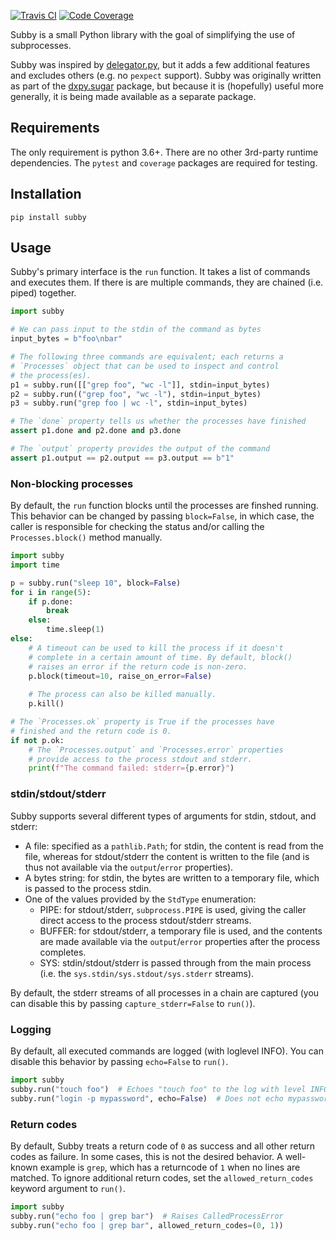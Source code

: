 [![Travis CI](https://travis-ci.org/jdidion/subby.svg?branch=master)](https://travis-ci.org/jdidion/subby)
[![Code Coverage](https://codecov.io/gh/jdidion/subby/branch/master/graph/badge.svg)](https://codecov.io/gh/jdidion/subby)

Subby is a small Python library with the goal of simplifying the use of subprocesses.

Subby was inspired by [delegator.py](https://github.com/amitt001/delegator.py), but it adds a few additional features and excludes others (e.g. no `pexpect` support). Subby was originally written as part of the [dxpy.sugar](https://github.com/dnanexus/dx-toolkit/tree/SCI-1321_dx_sugar/src/python/dxpy/sugar) package, but because it is (hopefully) useful more generally, it is being made available as a separate package.

## Requirements

The only requirement is python 3.6+. There are no other 3rd-party runtime dependencies. The `pytest` and `coverage` packages are required for testing.

## Installation

`pip install subby`

## Usage

Subby's primary interface is the `run` function. It takes a list of commands and executes them. If there is are multiple commands, they are chained (i.e. piped) together.

```python
import subby

# We can pass input to the stdin of the command as bytes
input_bytes = b"foo\nbar"

# The following three commands are equivalent; each returns a
# `Processes` object that can be used to inspect and control
# the process(es).
p1 = subby.run([["grep foo", "wc -l"]], stdin=input_bytes)
p2 = subby.run(("grep foo", "wc -l"), stdin=input_bytes)
p3 = subby.run("grep foo | wc -l", stdin=input_bytes)

# The `done` property tells us whether the processes have finished
assert p1.done and p2.done and p3.done

# The `output` property provides the output of the command
assert p1.output == p2.output == p3.output == b"1"
```

### Non-blocking processes

By default, the `run` function blocks until the processes are finshed running. This behavior can be changed by passing `block=False`, in which case, the caller is responsible for checking the status and/or calling the `Processes.block()` method manually.

```python
import subby
import time

p = subby.run("sleep 10", block=False)
for i in range(5):
    if p.done:
        break
    else:
        time.sleep(1)
else:
    # A timeout can be used to kill the process if it doesn't
    # complete in a certain amount of time. By default, block()
    # raises an error if the return code is non-zero.
    p.block(timeout=10, raise_on_error=False)
    
    # The process can also be killed manually.
    p.kill()

# The `Processes.ok` property is True if the processes have
# finished and the return code is 0.
if not p.ok:
    # The `Processes.output` and `Processes.error` properties
    # provide access to the process stdout and stderr.
    print(f"The command failed: stderr={p.error}")
```

### stdin/stdout/stderr

Subby supports several different types of arguments for stdin, stdout, and stderr:

* A file: specified as a `pathlib.Path`; for stdin, the content is read from the file, whereas for stdout/stderr the content is written to the file (and is thus not available via the `output`/`error` properties).
* A bytes string: for stdin, the bytes are written to a temporary file, which is passed to the process stdin.
* One of the values provided by the `StdType` enumeration:
    * PIPE: for stdout/stderr, `subprocess.PIPE` is used, giving the caller direct access to the process stdout/stderr streams.
    * BUFFER: for stdout/stderr, a temporary file is used, and the contents are made available via the `output`/`error` properties after the process completes.
    * SYS: stdin/stdout/stderr is passed through from the main process (i.e. the `sys.stdin/sys.stdout/sys.stderr` streams).

By default, the stderr streams of all processes in a chain are captured (you can disable this by passing `capture_stderr=False` to `run()`).

### Logging

By default, all executed commands are logged (with loglevel INFO). You can disable this behavior by passing `echo=False` to `run()`.

```python
import subby
subby.run("touch foo")  # Echoes "touch foo" to the log with level INFO
subby.run("login -p mypassword", echo=False)  # Does not echo mypassword
```

### Return codes

By default, Subby treats a return code of `0` as success and all other return codes as failure. In some cases, this is not the desired behavior. A well-known example is `grep`, which has a returncode of `1` when no lines are matched. To ignore additional return codes, set the `allowed_return_codes` keyword argument to `run()`.

```python
import subby
subby.run("echo foo | grep bar")  # Raises CalledProcessError
subby.run("echo foo | grep bar", allowed_return_codes=(0, 1))
```
